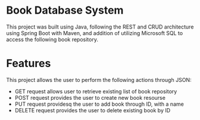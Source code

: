 # Book Database System
This project was built using Java, following the REST and CRUD architecture using Spring Boot with Maven, and addition of utilizing Microsoft SQL to access the following book repository.

# Features
This project allows the user to perform the following actions through JSON:
- GET request allows user to retrieve existing list of book repository
- POST request provides the user to create new book resourse
- PUT request providesq the user to add book through ID, with a name
- DELETE request provides the user to delete existing book by ID
